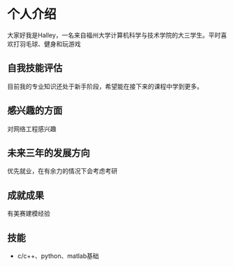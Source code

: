# 个人介绍
大家好我是Halley，一名来自福州大学计算机科学与技术学院的大三学生。平时喜欢打羽毛球、健身和玩游戏
## 自我技能评估
目前我的专业知识还处于新手阶段，希望能在接下来的课程中学到更多。
## 感兴趣的方面
对网络工程感兴趣
## 未来三年的发展方向
优先就业，在有余力的情况下会考虑考研
## 成就成果
有美赛建模经验
## 技能
* c/c++、python、matlab基础


